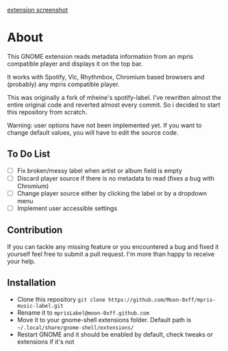 [extension screenshot](./screenshot.png)

# About
This GNOME extension reads metadata information from an mpris compatible player and displays it on the top bar.

It works with Spotify, Vlc, Rhythmbox, Chromium based browsers and (probably) any mpris compatible player.

This was originally a fork of mheine's spotify-label. I've rewritten almost the entire original code and reverted almost every commit. So i decided to start this repository from scratch.

Warning: user options have not been implemented yet. If you want to change default values, you will have to edit the source code.

## To Do List
- [ ] Fix broken/messy label when artist or album field is empty
- [ ] Discard player source if there is no metadata to read (fixes a bug with Chromium)
- [ ] Change player source either by clicking the label or by a dropdown menu
- [ ] Implement user accessible settings

## Contribution

If you can tackle any missing feature or you encountered a bug and fixed it yourself feel free to submit a pull request. I'm more than happy to receive your help.
  
## Installation

- Clone this repository `git clone https://github.com/Moon-0xff/mpris-music-label.git`
- Rename it to `mprisLabel@moon-0xff.github.com`
- Move it to your gnome-shell extensions folder. Default path is `~/.local/share/gnome-shell/extensions/`
- Restart GNOME and it should be enabled by default, check tweaks or extensions if it's not
